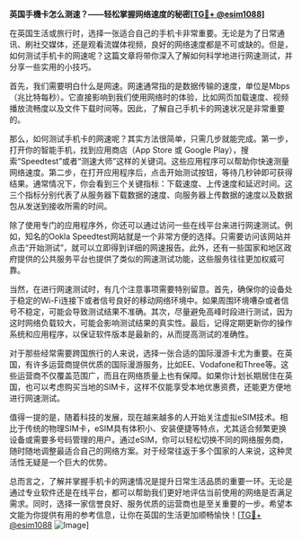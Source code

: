 **英国手機卡怎么测速？——轻松掌握网络速度的秘密[[TG💪+ @esim1088](https://t.me/s/esim1088)]**

在英国生活或旅行时，选择一张适合自己的手机卡非常重要。无论是为了日常通讯、刷社交媒体，还是观看流媒体视频，良好的网络速度都是不可或缺的。但是，如何测试手机卡的网速呢？这篇文章将带你深入了解如何科学地进行网速测试，并分享一些实用的小技巧。

首先，我们需要明白什么是网速。网速通常指的是数据传输的速度，单位是Mbps（兆比特每秒）。它直接影响到我们使用网络时的体验，比如网页加载速度、视频播放流畅度以及文件下载时间等。因此，了解自己手机卡的网速状况是非常重要的。

那么，如何测试手机卡的网速呢？其实方法很简单，只需几步就能完成。第一步，打开你的智能手机，找到应用商店（App Store 或 Google Play），搜索“Speedtest”或者“测速大师”这样的关键词。这些应用程序可以帮助你快速测量网络速度。第二步，在打开应用程序后，点击开始测试按钮，等待几秒钟即可获得结果。通常情况下，你会看到三个关键指标：下载速度、上传速度和延迟时间。这三个指标分别代表了从服务器下载数据的速度、向服务器上传数据的速度以及数据包从发送到接收所需的时间。

除了使用专门的应用程序外，你还可以通过访问一些在线平台来进行网速测试。例如，知名的Ookla Speedtest网站就是一个非常方便的选择。只需要访问该网站并点击“开始测试”，就可以立即得到详细的网速报告。此外，还有一些国家和地区政府提供的公共服务平台也提供了类似的网速测试功能，这些服务往往更加权威可靠。

当然，在进行网速测试时，有几个注意事项需要特别留意。首先，确保你的设备处于稳定的Wi-Fi连接下或者信号良好的移动网络环境中。如果周围环境嘈杂或者信号不稳定，可能会导致测试结果不准确。其次，尽量避免高峰时段进行测试，因为这时网络负载较大，可能会影响测试结果的真实性。最后，记得定期更新你的操作系统和应用程序，以保证软件版本是最新的，从而提高测试的准确性。

对于那些经常需要跨国旅行的人来说，选择一张合适的国际漫游卡尤为重要。在英国，有许多运营商提供优质的国际漫游服务，比如EE、Vodafone和Three等。这些运营商不仅覆盖范围广，而且在网络质量上也有保障。如果你计划长期居住在英国，也可以考虑购买当地的SIM卡，这样不仅能享受本地优惠资费，还能更方便地进行网速测试。

值得一提的是，随着科技的发展，现在越来越多的人开始关注虚拟eSIM技术。相比于传统的物理SIM卡，eSIM具有体积小、安装便捷等特点，尤其适合频繁更换设备或需要多号码管理的用户。通过eSIM，你可以轻松切换不同的网络服务商，随时随地调整最适合自己的网络方案。对于经常往返于多个国家的人来说，这种灵活性无疑是一个巨大的优势。

总而言之，了解并掌握手机卡的网速情况是提升日常生活品质的重要一环。无论是通过专业软件还是在线平台，都可以帮助我们更好地评估当前使用的网络是否满足需求。同时，选择一家信誉良好、服务优质的运营商也是至关重要的一步。希望本文能为你提供有用的参考信息，让你在英国的生活更加顺畅愉快！[[TG💪+ @esim1088](https://t.me/s/esim1088) ![Image](https://i.postimg.cc/4NQfJmqS/Snipaste-2025-05-13-00-14-12.png)]